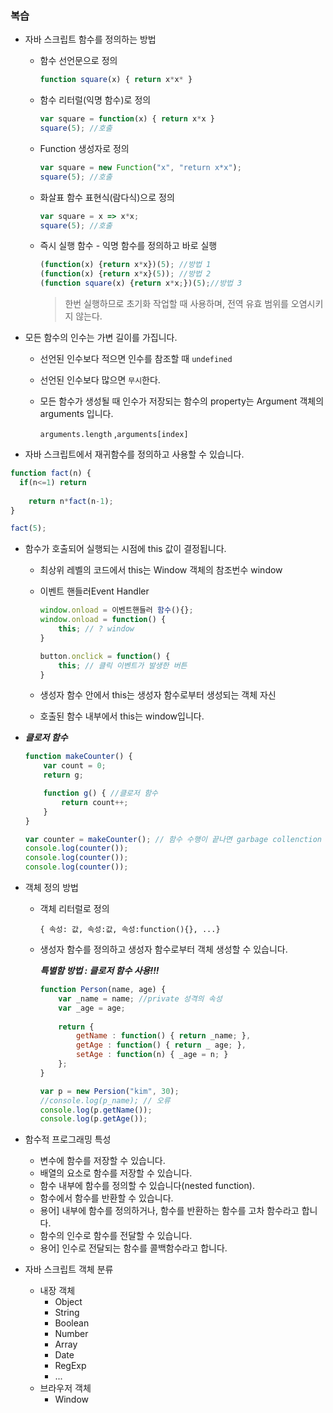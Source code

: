 ### 복습

- 자바 스크립트 함수를 정의하는 방법

  - 함수 선언문으로 정의

    ```javascript
    function square(x) { return x*x* }
    ```

  - 함수 리터럴(익명 함수)로 정의

    ```javascript
    var square = function(x) { return x*x }
    square(5); //호출
    ```

  - Function 생성자로 정의

    ```javascript
    var square = new Function("x", "return x*x");
    square(5); //호출
    ```

  - 화살표 함수 표현식(람다식)으로 정의

    ```javascript
    var square = x => x*x;
    square(5); //호출
    ```

  - 즉시 실행 함수 - 익명 함수를 정의하고 바로 실행

    ```javascript
    (function(x) {return x*x})(5); //방법 1
    (function(x) {return x*x}(5)); //방법 2
    (function square(x) {return x*x;})(5);//방법 3
    ```

    >  한번 실행하므로 초기화 작업할 때 사용하며, 전역 유효 범위를 오염시키지 않는다.

    

- 모든 함수의 인수는 가변 길이를 가집니다.

  - 선언된 인수보다 적으면 인수를 참조할 때 ```undefined```

  - 선언된 인수보다 많으면 ```무시```한다.

  - 모든 함수가  생성될 때  인수가 저장되는 함수의 property는 Argument 객체의 arguments 입니다.

    ```arguments.length``` ,```arguments[index]```



-  자바 스크립트에서 재귀함수를 정의하고 사용할 수 있습니다.

  ```javascript
  function fact(n) {
  	if(n<=1) return
      
      return n*fact(n-1);
  }
  
  fact(5);
  ```



- 함수가 호출되어 실행되는 시점에 this 값이 결정됩니다.

  - 최상위 레벨의 코드에서 this는 Window 객체의 참조번수 window

  - 이벤트 핸들러Event Handler

    ```javascript
    window.onload = 이벤트핸들러 함수(){};
    window.onload = function() {
        this; // ? window
    }
    
    button.onclick = function() {
        this; // 클릭 이벤트가 발생한 버튼
    }
    ```

  - 생성자 함수 안에서 this는 생성자 함수로부터 생성되는 객체 자신

  - 호출된 함수 내부에서  this는 window입니다.



- ***클로저 함수***

  ```javascript
  function makeCounter() {
      var count = 0;
      return g;
  
      function g() { //클로저 함수
          return count++;
      }
  }
  
  var counter = makeCounter(); // 함수 수행이 끝나면 garbage collenction 되어야 하지만 클로저 함수를 리턴하는 함수의 실행 context는 그대로 남아 있다.
  console.log(counter());
  console.log(counter());
  console.log(counter());
  ```



- 객체 정의 방법

  - 객체 리터럴로 정의

    ```
    { 속성: 값, 속성:값, 속성:function(){}, ...}
    ```

  - 생성자 함수를 정의하고 생성자 함수로부터 객체 생성할 수 있습니다.

    ***특별함 방법 : 클로저 함수 사용!!!***

    ```javascript
    function Person(name, age) {
        var _name = name; //private 성격의 속성
        var _age = age;
        
        return {
            getName : function() { return _name; },
            getAge : function() { return _ age; },
            setAge : function(n) { _age = n; }
        };
    }
    
    var p = new Persion("kim", 30);
    //console.log(p_name); // 오류
    console.log(p.getName());
    console.log(p.getAge());
    ```



- 함수적 프로그래밍 특성
  - 변수에 함수를 저장할 수 있습니다.
  - 배열의 요소로 함수를 저장할 수 있습니다.
  - 함수 내부에 함수를 정의할 수 있습니다(nested function).
  - 함수에서 함수를 반환할 수 있습니다.
  - 용어] 내부에 함수를 정의하거나, 함수를 반환하는 함수를 고차 함수라고 합니다.
  - 함수의 인수로 함수를 전달할 수 있습니다.
  - 용어] 인수로 전달되는 함수를 콜백함수라고 합니다.



- 자바 스크립트 객체 분류
  - 내장 객체
    - Object
    - String
    - Boolean
    - Number
    - Array
    - Date
    - RegExp
    - ...
  - 브라우저 객체
    - Window